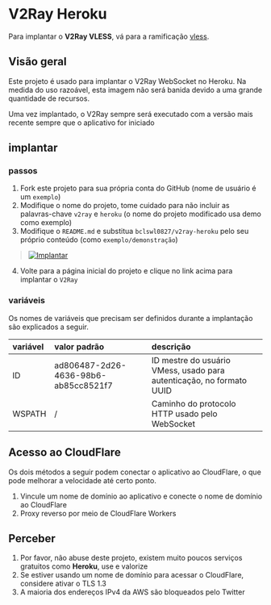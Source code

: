 # V2Ray Heroku

Para implantar o <b>V2Ray VLESS</b>, vá para a ramificação [vless](https://github.com/bclswl0827/v2ray-heroku/tree/vless).

## Visão geral

Este projeto é usado para implantar o V2Ray WebSocket no Heroku. Na medida do uso razoável, esta imagem não será banida devido a uma grande quantidade de recursos.

Uma vez implantado, o V2Ray sempre será executado com a versão mais recente sempre que o aplicativo for iniciado

## implantar

### passos

 1. Fork este projeto para sua própria conta do GitHub (nome de usuário é um `exemplo`)
 2. Modifique o nome do projeto, tome cuidado para não incluir as palavras-chave `v2ray` e `heroku` (o nome do projeto modificado usa demo como exemplo)
 3. Modifique o `README.md` e substitua `bclswl0827/v2ray-heroku` pelo seu próprio conteúdo (como `exemplo/demonstração`)

> [![Implantar](https://www.herokucdn.com/deploy/button.png)](https://dashboard.heroku.com/new?template=https://github.com/JohnWinchesterr/V2ray-Vless)

 4. Volte para a página inicial do projeto e clique no link acima para implantar o `V2Ray`

### variáveis

Os nomes de variáveis ​​que precisam ser definidos durante a implantação são explicados a seguir.

| variável | valor padrão | descrição |
| :--- | :--- | :--- |
| ID | ad806487-2d26-4636-98b6-ab85cc8521f7 | ID mestre do usuário VMess, usado para autenticação, no formato UUID |
| WSPATH | / | Caminho do protocolo HTTP usado pelo WebSocket |

## Acesso ao CloudFlare

Os dois métodos a seguir podem conectar o aplicativo ao CloudFlare, o que pode melhorar a velocidade até certo ponto.

 1. Vincule um nome de domínio ao aplicativo e conecte o nome de domínio ao CloudFlare
 2. Proxy reverso por meio de CloudFlare Workers

## Perceber

 1. Por favor, não abuse deste projeto, existem muito poucos serviços gratuitos como <b>Heroku</b>, use e valorize
 2. Se estiver usando um nome de domínio para acessar o CloudFlare, considere ativar o TLS 1.3
 3. A maioria dos endereços IPv4 da AWS são bloqueados pelo Twitter
